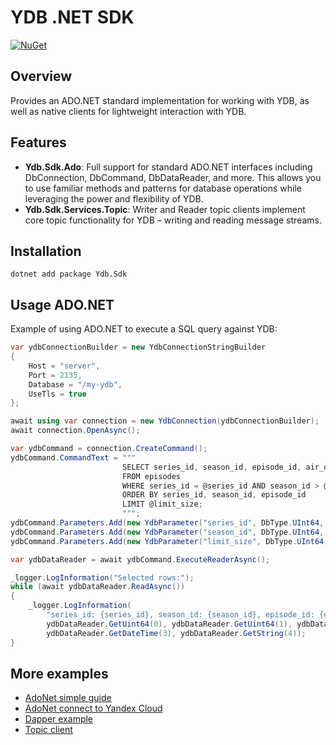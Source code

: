 # YDB .NET SDK

[![NuGet](https://img.shields.io/nuget/v/Ydb.Sdk)](https://www.nuget.org/packages/Ydb.Sdk)

## Overview

Provides an ADO.NET standard implementation for working with YDB, as well as native clients for lightweight interaction with YDB.

## Features

- **Ydb.Sdk.Ado**: Full support for standard ADO.NET interfaces including DbConnection, DbCommand, DbDataReader, and more. This allows you to use familiar methods and patterns for database operations while leveraging the power and flexibility of YDB.
- **Ydb.Sdk.Services.Topic**: Writer and Reader topic clients implement core topic functionality for YDB – writing and reading message streams.

## Installation

```
dotnet add package Ydb.Sdk
```

## Usage ADO.NET

Example of using ADO.NET to execute a SQL query against YDB:

```c#
var ydbConnectionBuilder = new YdbConnectionStringBuilder
{
    Host = "server",
    Port = 2135,
    Database = "/my-ydb",
    UseTls = true
};

await using var connection = new YdbConnection(ydbConnectionBuilder);
await connection.OpenAsync();

var ydbCommand = connection.CreateCommand();
ydbCommand.CommandText = """
                         SELECT series_id, season_id, episode_id, air_date, title
                         FROM episodes
                         WHERE series_id = @series_id AND season_id > @season_id
                         ORDER BY series_id, season_id, episode_id
                         LIMIT @limit_size;
                         """;
ydbCommand.Parameters.Add(new YdbParameter("series_id", DbType.UInt64, 1U));
ydbCommand.Parameters.Add(new YdbParameter("season_id", DbType.UInt64, 1U));
ydbCommand.Parameters.Add(new YdbParameter("limit_size", DbType.UInt64, 3U));

var ydbDataReader = await ydbCommand.ExecuteReaderAsync();

_logger.LogInformation("Selected rows:");
while (await ydbDataReader.ReadAsync())
{
    _logger.LogInformation(
        "series_id: {series_id}, season_id: {season_id}, episode_id: {episode_id}, air_date: {air_date}, title: {title}",
        ydbDataReader.GetUint64(0), ydbDataReader.GetUint64(1), ydbDataReader.GetUint64(2),
        ydbDataReader.GetDateTime(3), ydbDataReader.GetString(4));
}
```

## More examples

- [AdoNet simple guide](./../../examples/src/AdoNet)
- [AdoNet connect to Yandex Cloud](./../../examples/src/YC)
- [Dapper example](./../../examples/src/DapperExample)
- [Topic client](./../../examples/src/Topic)

